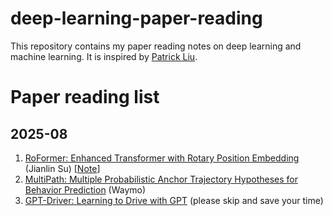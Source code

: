 # deep-learning-paper-reading

This repository contains my paper reading notes on deep learning and machine learning. It is inspired by [Patrick Liu](https://github.com/patrick-llgc/Learning-Deep-Learning).

# Paper reading list

## 2025-08
1. [RoFormer: Enhanced Transformer with Rotary Position Embedding](https://arxiv.org/abs/2104.09864) (Jianlin Su) [[Note](https://github.com/HongyiDuanmu26/deep-learning-paper-reading/blob/main/Notes/RoPE.md)]
2. [MultiPath: Multiple Probabilistic Anchor Trajectory Hypotheses for Behavior Prediction](https://arxiv.org/pdf/1910.05449v1) (Waymo)
3. [GPT-Driver: Learning to Drive with GPT](https://arxiv.org/pdf/2310.01415) (please skip and save your time)

